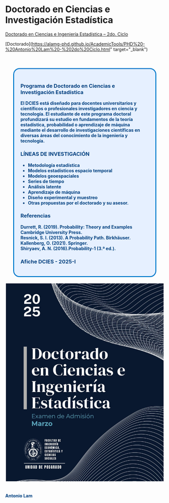 # Doctorado en Ciencias e Investigación Estadística  

[Doctorado en Ciencias e Ingeniería Estadística – 2do. Ciclo](https://alamg-phd.github.io/AcademicTools/PHD%20-%20Antonio%20Lam%20-%202do%20Ciclo.html)


[Doctorado](https://alamg-phd.github.io/AcademicTools/PHD%20-%20Antonio%20Lam%20-%202do%20Ciclo.html" target="_blank")


<br>

<div style="
  border: 3px solid #007ACC;
  border-radius: 20px;
  background-color: #E6F0FF;
  padding: 20px;
  margin: 20px auto;
  max-width: 90%;
  box-sizing: border-box;
  display: block;
  word-wrap: break-word;
  overflow-wrap: break-word;
  overflow: hidden; /* Oculta cualquier contenido que desborde */
">

<b style="color:#004080;">

### Programa de Doctorado en Ciencias e Investigación Estadística  

El DCIES está diseñado para docentes universitarios y científicos o profesionales investigadores en ciencia y tecnología. El estudiante de este programa doctoral profundizará su estudio en fundamentos de la teoría estadística, probabilidad o aprendizaje de máquina mediante el desarrollo de investigaciones científicas en diversas áreas del conocimiento de la ingeniería y tecnología.  

### LÍNEAS DE INVESTIGACIÓN  

- Metodología estadística
- Modelos estadísticos espacio temporal
- Modelos geoespaciales
- Series de tiempo
- Análisis latente
- Aprendizaje de máquina
- Diseño experimental y muestreo
- Otras propuestas por el doctorado y su asesor.

### Referencias  

Durrett, R. (2019). Probability: Theory and Examples Cambridge University Press.   
Resnick, S. I. (2013). A Probability Path. Birkhäuser.   
Kallenberg, O. (2021). Springer.    
Shiryaev, A. N. (2016).Probability-1 (3.ª ed.).  

### Afiche DCIES - 2025-I  

</div>

<div align="center">
  <img src="https://raw.githubusercontent.com/alamg-phd/AcademicTools/main/afiche_doctorado_20205.jpg" 
       alt="Afiche Doctorado 2025" 
       width="500" />
</div>

<br> 
<br>
<b>Antonio Lam</b></p>
